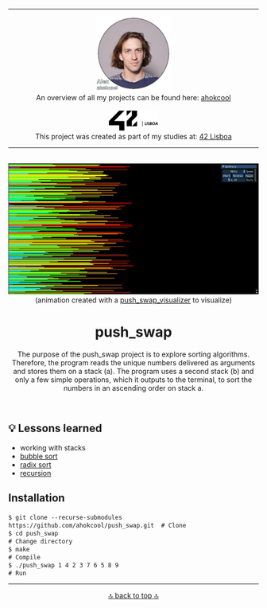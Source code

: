 <!-- ahokcool HEADER START-->
---
<a id="top"></a>
<div align="center">
  <a href="https://github.com/ahokcool/ahokcool/blob/main/README.md">
    <img src="images/alexgit.png" alt="Logo" width="150">
  </a><br>
  An overview of all my projects can be found here: <a href="https://github.com/ahokcool/ahokcool/blob/main/README.md" target="_blank">ahokcool</a><br><br>
  <a href="https://www.42lisboa.com">
    <img src="images/logo42.svg" alt="Logo" width="100">
  </a><br>
  This project was created as part of my studies at: <a href="https://www.42lisboa.com" target="_blank">42 Lisboa</a><br>
</div>

---
<!-- ahokcool HEADER END-->
<!-- PROJECT HEADER START -->
<br />
<div align="center">
  <a href="https://github.com/o-reo/push_swap_visualizer">
    <img src="images/logo.gif" alt="Logo" width="600">
  </a><br>
  (animation created with a <a href="https://github.com/o-reo/push_swap_visualizer">push_swap_visualizer</a> to visualize)
  <h1 align="center">push_swap</h1>
<p align="center">
    The purpose of the push_swap project is to explore sorting algorithms. Therefore, the program reads the unique numbers delivered as arguments and stores them on a stack (a). The program uses a second stack (b) and only a few simple operations,       which it outputs to the terminal, to sort the numbers in an ascending order on stack a.
</p>
</div>
<br>
<!-- PROJECT HEADER END -->

## :bulb: Lessons learned
- working with stacks
- [bubble sort](https://en.wikipedia.org/wiki/Bubble_sort)
- [radix sort](https://en.wikipedia.org/wiki/Radix_sort)
- [recursion](https://en.wikipedia.org/wiki/Recursion_(computer_science))

## Installation
```
$ git clone --recurse-submodules https://github.com/ahokcool/push_swap.git  # Clone
$ cd push_swap                                                              # Change directory
$ make                                                                      # Compile
$ ./push_swap 1 4 2 3 7 6 5 8 9                                             # Run
```

<!-- ahokcool FOOTER-->
---
<p align="center">
  <a href="#top">🔝 back to top 🔝</a>
</p>
